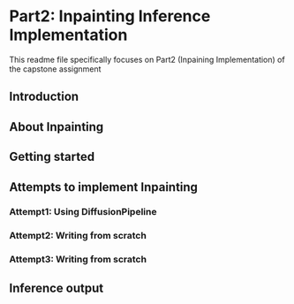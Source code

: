 # Part2: Inpainting Inference Implementation
This readme file specifically focuses on Part2 (Inpaining Implementation) of the capstone assignment

## Introduction

## About Inpainting

## Getting started

## Attempts to implement Inpainting
### Attempt1: Using DiffusionPipeline
### Attempt2: Writing from scratch 
### Attempt3: Writing from scratch

## Inference output